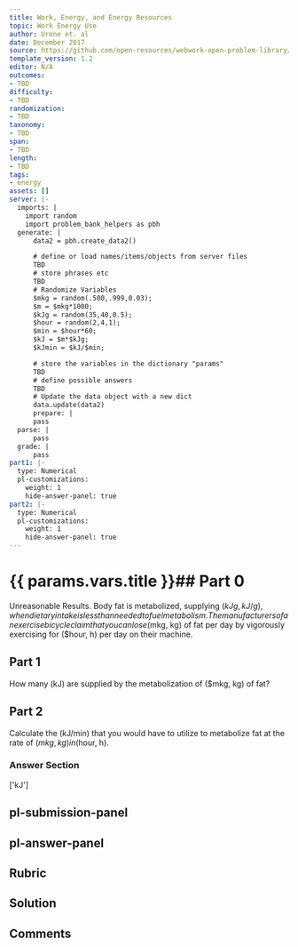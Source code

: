 ```yaml
---
title: Work, Energy, and Energy Resources
topic: Work Energy Use
author: Urone et. al
date: December 2017
source: https://github.com/open-resources/webwork-open-problem-library/tree/master/Contrib/BrockPhysics/College_Physics_Urone/7.Work_Energy_and_Energy_Resources/7-09.World_Energy_Use/NU_U17_07_09_007.pg
template_version: 1.2
editor: N/A
outcomes:
- TBD
difficulty:
- TBD
randomization:
- TBD
taxonomy:
- TBD
span:
- TBD
length:
- TBD
tags:
- energy
assets: []
server: |-
  imports: |
    import random
    import problem_bank_helpers as pbh
  generate: |
      data2 = pbh.create_data2()

      # define or load names/items/objects from server files
      TBD
      # store phrases etc
      TBD
      # Randomize Variables
      $mkg = random(.500,.999,0.03);
      $m = $mkg*1000;
      $kJg = random(35,40,0.5);
      $hour = random(2,4,1);
      $min = $hour*60;
      $kJ = $m*$kJg;
      $kJmin = $kJ/$min;

      # store the variables in the dictionary "params"
      TBD
      # define possible answers
      TBD
      # Update the data object with a new dict
      data.update(data2)
      prepare: |
      pass
  parse: |
      pass
  grade: |
      pass
part1: |-
  type: Numerical
  pl-customizations:
    weight: 1
    hide-answer-panel: true
part2: |-
  type: Numerical
  pl-customizations:
    weight: 1
    hide-answer-panel: true
---
```


# {{ params.vars.title }}## Part 0 
Unreasonable Results.  Body fat is metabolized, supplying ($kJg, kJ/g), when dietary intake is less than needed to fuel metabolism. The manufacturers of an exercise bicycle claim that you can lose ($mkg, kg) of fat per day by vigorously exercising for ($hour, h) per day on their machine. 
## Part 1 
How many (kJ) are supplied by the metabolization of ($mkg, kg) of fat? 
## Part 2 
Calculate the (kJ/min) that you would have to utilize to metabolize fat at the rate of ($mkg, kg) in ($hour, h). 


### Answer Section 
['kJ']

## pl-submission-panel 


## pl-answer-panel 


## Rubric 


## Solution 


## Comments 


